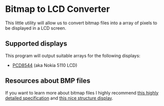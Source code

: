 # Bitmap to LCD Converter

This little utility will allow us to convert bitmap files into a array of pixels to be displayed in a LCD screen.


## Supported displays

This program will output suitable arrays for the following displays:

  - [PCD8544](https://www.sparkfun.com/datasheets/LCD/Monochrome/Nokia5110.pdf) (aka Nokia 5110 LCD)


## Resources about BMP files

If you want to learn more about bitmap files I highly recommend [this highly detailed specification](http://www.dragonwins.com/domains/getteched/bmp/bmpfileformat.htm) and [this nice structure display](http://www.ue.eti.pg.gda.pl/fpgalab/zadania.spartan3/zad_vga_struktura_pliku_bmp_en.html).
